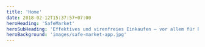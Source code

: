 ```yaml
---
title: 'Home'
date: 2018-02-12T15:37:57+07:00
heroHeading: 'SafeMarket'
heroSubHeading: 'Effektives und virenfreies Einkaufen – vor allem für Risikogruppen'
heroBackground: 'images/safe-market-app.jpg'
---
```

